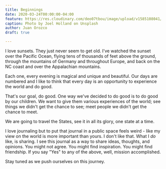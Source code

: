 ```yaml
---
title: Beginnings
date: 2020-03-24T00:00:00-04:00
feature: https://res.cloudinary.com/deo07tbou/image/upload/v1585108041/explorozcos/joel-holland-RwxJtL-WshE-unsplash_pewcm1.jpg
caption: Photo by Joel Holland on Unsplash
author: Juan Orozco
draft: true

---
```

I love sunsets. They just never seem to get old. I've watched the sunset over the Pacific Ocean, flying tens of thousands of feet above the ground, through the mountains of Germany and throughout Europe, and back on the NC coast and over the Appalachian mountains.

Each one, every evening is magical and unique and beautiful.  Our days are numbered and I like to think that every day is an opportunity to experience the world and do good.

That's our goal, do good. One way we've decided to do good is to do good by our children. We want to give them various experiences of the world; see things we didn't get the chance to see; meet people we didn't get the chance to meet.

We are going to travel the States, see it in all its glory, one state at a time.

I love journaling but to put that journal in a public space feels weird - like my view on the world is more important than yours. I don't like that. What I _do_ like, is sharing. I see this journal as a way to share ideas, thoughts, and opinions. You might not agree. You might find inspiration. You might find friendship. If you say "Yes" to any of the above, well, mission accomplished. 

Stay tuned as we push ourselves on this journey.